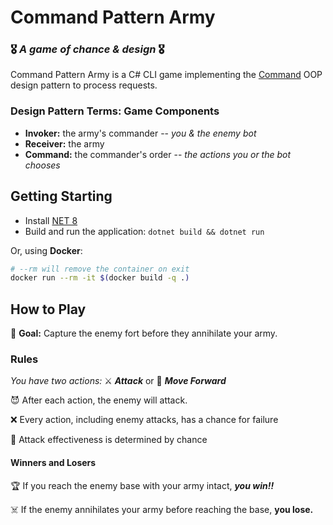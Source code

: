 # Command Pattern Army
### 🎖 *A game of chance & design* 🎖

Command Pattern Army is a C# CLI game implementing the [Command](https://en.wikipedia.org/wiki/Command_pattern) OOP design pattern to process requests.

### Design Pattern Terms: Game Components
- **Invoker:** the army's commander -- *you & the enemy bot* 
- **Receiver:** the army
- **Command:** the commander's order -- *the actions you or the bot chooses* 

## Getting Starting
- Install [NET 8](https://dotnet.microsoft.com/en-us/download/dotnet)
- Build and run the application: `dotnet build && dotnet run`

Or, using **Docker**:
```sh
# --rm will remove the container on exit
docker run --rm -it $(docker build -q .)
```

## How to Play
🏰 **Goal:** Capture the enemy fort before they annihilate your army.

### Rules

*You have two actions:* ⚔️ **_Attack_** or  🥾 **_Move Forward_**

😈 After each action, the enemy will attack.
  
❌ Every action, including enemy attacks, has a chance for failure 
  
🎲 Attack effectiveness is determined by chance

#### Winners and Losers
🏆 If you reach the enemy base with your army intact, **_you win!!_**
  
☠️ If the enemy annihilates your army before reaching the base, **you lose.**